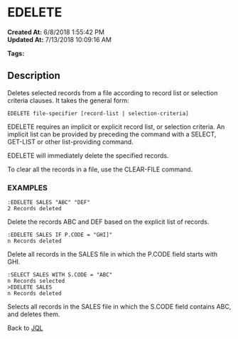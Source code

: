 # EDELETE

**Created At:** 6/8/2018 1:55:42 PM  
**Updated At:** 7/13/2018 10:09:16 AM  

**Tags:**
<badge text='jql' vertical='middle' />

## Description

Deletes selected records from a file according to record list or selection criteria clauses. It takes the general form:

```
EDELETE file-specifier [record-list | selection-criteria]
```



EDELETE requires an implicit or explicit record list, or selection criteria. An implicit list can be provided by preceding the command with a SELECT, GET-LIST or other list-providing command.

EDELETE will immediately delete the specified records.

To clear all the records in a file, use the CLEAR-FILE command.



### EXAMPLES

```
:EDELETE SALES "ABC" "DEF"
2 Records deleted 
```

Delete the records ABC and DEF based on the explicit list of records.



```
:EDELETE SALES IF P.CODE = "GHI]"
n Records deleted
```

Delete all records in the SALES file in which the P.CODE field starts with GHI.



```
:SELECT SALES WITH S.CODE = "ABC"
n Records selected
>EDELETE SALES
n Records deleted
```

Selects all records in the SALES file in which the S.CODE field contains ABC, and deletes them.



Back to [JQL](jbase-query-language-jql-)
